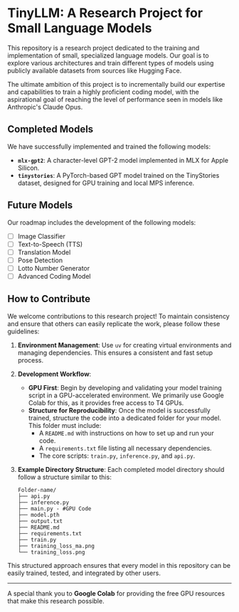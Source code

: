 # TinyLLM: A Research Project for Small Language Models

This repository is a research project dedicated to the training and implementation of small, specialized language models. Our goal is to explore various architectures and train different types of models using publicly available datasets from sources like Hugging Face.

The ultimate ambition of this project is to incrementally build our expertise and capabilities to train a highly proficient coding model, with the aspirational goal of reaching the level of performance seen in models like Anthropic's Claude Opus.

## Completed Models

We have successfully implemented and trained the following models:

*   **`mlx-gpt2`**: A character-level GPT-2 model implemented in MLX for Apple Silicon.
*   **`tinystories`**: A PyTorch-based GPT model trained on the TinyStories dataset, designed for GPU training and local MPS inference.

## Future Models

Our roadmap includes the development of the following models:

- [ ] Image Classifier
- [ ] Text-to-Speech (TTS)
- [ ] Translation Model
- [ ] Pose Detection
- [ ] Lotto Number Generator
- [ ] Advanced Coding Model

## How to Contribute

We welcome contributions to this research project! To maintain consistency and ensure that others can easily replicate the work, please follow these guidelines:

1.  **Environment Management**: Use `uv` for creating virtual environments and managing dependencies. This ensures a consistent and fast setup process.

2.  **Development Workflow**:
    *   **GPU First**: Begin by developing and validating your model training script in a GPU-accelerated environment. We primarily use Google Colab for this, as it provides free access to T4 GPUs.
    *   **Structure for Reproducibility**: Once the model is successfully trained, structure the code into a dedicated folder for your model. This folder must include:
        *   A `README.md` with instructions on how to set up and run your code.
        *   A `requirements.txt` file listing all necessary dependencies.
        *   The core scripts: `train.py`, `inference.py`, and `api.py`.

3.  **Example Directory Structure**: Each completed model directory should follow a structure similar to this:
    ```
    Folder-name/
    ├── api.py
    ├── inference.py
    ├── main.py - #GPU Code
    ├── model.pth
    ├── output.txt
    ├── README.md
    ├── requirements.txt
    ├── train.py
    ├── training_loss_ma.png
    └── training_loss.png
    ```

This structured approach ensures that every model in this repository can be easily trained, tested, and integrated by other users.

---

A special thank you to **Google Colab** for providing the free GPU resources that make this research possible.

